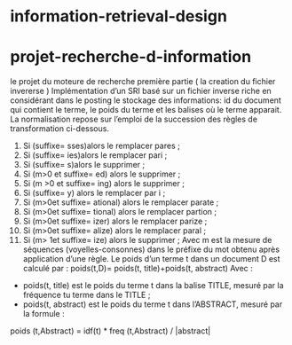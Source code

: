 # information-retrieval-design

# projet-recherche-d-information
le projet du moteure de recherche première partie ( la creation du fichier invererse ) 
Implémentation d’un SRI basé sur un fichier inverse riche en considérant dans le posting le stockage des
informations: id du document qui contient le terme, le poids du terme et les balises où le terme apparait. La
normalisation repose sur l’emploi de la succession des règles de transformation ci-dessous.
  1. Si (suffixe= sses)alors le remplacer pares ;
  2. Si (suffixe= ies)alors le remplacer pari ;
  3. Si (suffixe= s)alors le supprimer ;
  4. Si (m>0 et suffixe= ed) alors le supprimer ;
  5. Si (m >0 et suffixe= ing) alors le supprimer ;
  6. Si (suffixe= y) alors le remplacer par i ;
  7. Si (m>0et suffixe= ational) alors le remplacer parate ;
  8. Si (m>0et suffixe= tional) alors le remplacer partion ;
  9. Si (m>0et suffixe= izer) alors le remplacer parize ;
  10. Si (m>0et suffixe= alize) alors le remplacer paral ;
  11. Si (m> 1et suffixe= ize) alors le supprimer ;
Avec m est la mesure de séquences (voyelles-consonnes) dans le préfixe du mot obtenu après application d’une
règle.
Le poids d’un terme t dans un document D est calculé par : poids(t,D)= poids(t, title)+poids(t, abstract)
Avec :
  - poids(t, title) est le poids du terme t dans la balise TITLE, mesuré par la fréquence tu terme dans le TITLE ;
  - poids(t, abstract) est le poids du terme t dans l’ABSTRACT, mesuré par la formule :

  poids (t,Abstract) = idf(t) * freq (t,Abstract) / |abstract| 
